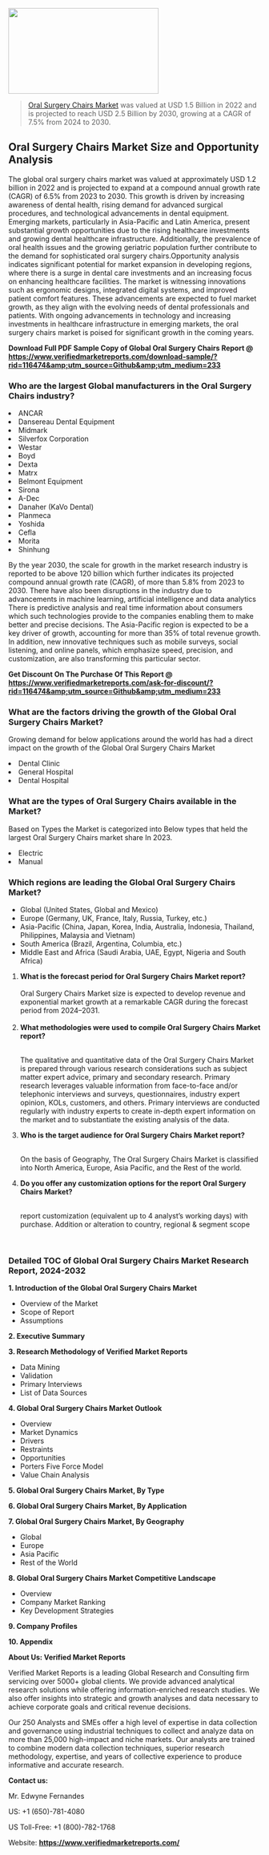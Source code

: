 <img src="https://ffe5etoiles.com/wp-content/uploads/2024/12/MST1-300x171.png" alt="" width="300" height="171" class="alignnone size-medium wp-image-20088" /><blockquote><p><p><a href="https://www.verifiedmarketreports.com/download-sample/?rid=116474&utm_source=Github&utm_medium=233" target="_blank">Oral Surgery Chairs Market</a> was valued at USD 1.5 Billion in 2022 and is projected to reach USD 2.5 Billion by 2030, growing at a CAGR of 7.5% from 2024 to 2030.</p></blockquote><p><h2>Oral Surgery Chairs Market Size and Opportunity Analysis</h2>The global oral surgery chairs market was valued at approximately USD 1.2 billion in 2022 and is projected to expand at a compound annual growth rate (CAGR) of 6.5% from 2023 to 2030. This growth is driven by increasing awareness of dental health, rising demand for advanced surgical procedures, and technological advancements in dental equipment. Emerging markets, particularly in Asia-Pacific and Latin America, present substantial growth opportunities due to the rising healthcare investments and growing dental healthcare infrastructure. Additionally, the prevalence of oral health issues and the growing geriatric population further contribute to the demand for sophisticated oral surgery chairs.Opportunity analysis indicates significant potential for market expansion in developing regions, where there is a surge in dental care investments and an increasing focus on enhancing healthcare facilities. The market is witnessing innovations such as ergonomic designs, integrated digital systems, and improved patient comfort features. These advancements are expected to fuel market growth, as they align with the evolving needs of dental professionals and patients. With ongoing advancements in technology and increasing investments in healthcare infrastructure in emerging markets, the oral surgery chairs market is poised for significant growth in the coming years.</p><p class=""><strong>Download Full PDF Sample Copy of Global Oral Surgery Chairs Report @ <a href="https://www.verifiedmarketreports.com/download-sample/?rid=116474&amp;utm_source=Github&amp;utm_medium=233" target="_blank">https://www.verifiedmarketreports.com/download-sample/?rid=116474&amp;utm_source=Github&amp;utm_medium=233</a></strong></p><h3 id="" class="">Who are the largest Global manufacturers in the Oral Surgery Chairs industry?</h3><p><li>ANCAR</li><li> Dansereau Dental Equipment</li><li> Midmark</li><li> Silverfox Corporation</li><li> Westar</li><li> Boyd</li><li> Dexta</li><li> Matrx</li><li> Belmont Equipment</li><li> Sirona</li><li> A-Dec</li><li> Danaher (KaVo Dental)</li><li> Planmeca</li><li> Yoshida</li><li> Cefla</li><li> Morita</li><li> Shinhung</li></p><div class=""><div class="" dir="" data-message-author-role="" data-message-id="" data-message-model-slug=""><div class=""><div class=""><div class=""><div class="" dir="" data-message-author-role="" data-message-id="" data-message-model-slug=""><div class=""><div class=""><p>By the year 2030, the scale for growth in the market research industry is reported to be above 120 billion which further indicates its projected compound annual growth rate (CAGR), of more than 5.8% from 2023 to 2030. There have also been disruptions in the industry due to advancements in machine learning, artificial intelligence and data analytics There is predictive analysis and real time information about consumers which such technologies provide to the companies enabling them to make better and precise decisions. The Asia-Pacific region is expected to be a key driver of growth, accounting for more than 35% of total revenue growth. In addition, new innovative techniques such as mobile surveys, social listening, and online panels, which emphasize speed, precision, and customization, are also transforming this particular sector.</p><p><strong>Get Discount On The Purchase Of This Report @&nbsp; <a href="https://www.verifiedmarketreports.com/ask-for-discount/?rid=116474&amp;utm_source=Github&amp;utm_medium=233" target="_blank">https://www.verifiedmarketreports.com/ask-for-discount/?rid=116474&amp;utm_source=Github&amp;utm_medium=233</a></strong></p></div></div></div></div></div></div></div></div><h3 id="" class="">What are the factors driving the growth of the Global Oral Surgery Chairs Market?</h3><p id="" class="">Growing demand for below applications around the world has had a direct impact on the growth of the Global Oral Surgery Chairs Market</p><p id="" class=""><li>Dental Clinic</li><li> General Hospital</li><li> Dental Hospital</li></p><h3 id="" class="">What are the types of Oral Surgery Chairs available in the Market?</h3><p id="" class="">Based on Types the Market is categorized into Below types that held the largest Oral Surgery Chairs market share In 2023.</p><p id="" class=""><li>Electric</li><li> Manual</li></p><h3 id="" class="">Which regions are leading the Global Oral Surgery Chairs Market?</h3><ul><li>Global (United States, Global and Mexico)</li><li>Europe (Germany, UK, France, Italy, Russia, Turkey, etc.)</li><li>Asia-Pacific (China, Japan, Korea, India, Australia, Indonesia, Thailand, Philippines, Malaysia and Vietnam)</li><li>South America (Brazil, Argentina, Columbia, etc.)</li><li>Middle East and Africa (Saudi Arabia, UAE, Egypt, Nigeria and South Africa)</li></ul><p><ol><li><strong>What is the forecast period for Oral Surgery Chairs Market report?<br /></strong><br /><span data-sheets-root="1" data-sheets-value="{&quot;1&quot;:2,&quot;2&quot;:&quot;XXXX size is expected to develop revenue and exponential market growth at a remarkable CAGR during the forecast period from 2024&ndash;2030.&quot;}" data-sheets-userformat="{&quot;2&quot;:12674,&quot;4&quot;:{&quot;1&quot;:2,&quot;2&quot;:16776960},&quot;10&quot;:2,&quot;11&quot;:0,&quot;15&quot;:&quot;Arial&quot;,&quot;16&quot;:12}">Oral Surgery Chairs Market size is expected to develop revenue and exponential market growth at a remarkable CAGR during the forecast period from 2024&ndash;2031.</span><br /><br /></li><li><strong>What methodologies were used to compile Oral Surgery Chairs Market report?<br /><br /></strong><p>The qualitative and quantitative data of the&nbsp;Oral Surgery Chairs Market is prepared through various research considerations such as subject matter expert advice, primary and secondary research. Primary research leverages valuable information from face-to-face and/or telephonic interviews and surveys, questionnaires, industry expert opinion, KOLs, customers, and others. Primary interviews are conducted regularly with industry experts to create in-depth expert information on the market and to substantiate the existing analysis of the data.&nbsp;</p></li><li><strong>Who is the target audience for Oral Surgery Chairs Market report?<br /><br /></strong><p>On the basis of Geography, The&nbsp;Oral Surgery Chairs Market is classified into North America, Europe, Asia Pacific, and the Rest of the world.</p></li><li><strong>Do you offer any customization options for the report Oral Surgery Chairs Market?<br /><br /></strong><p>report customization (equivalent up to 4 analyst&rsquo;s working days) with purchase. Addition or alteration to country, regional &amp; segment scope</p><p>&nbsp;</p></li></ol></p><h3 id="" class="">Detailed TOC of Global Oral Surgery Chairs Market Research Report, 2024-2032</h3><p id="" class=""><strong>1. Introduction of the Global Oral Surgery Chairs Market</strong></p><ul><li>Overview of the Market</li><li>Scope of Report</li><li>Assumptions</li></ul><p id="" class=""><strong>2. Executive Summary</strong></p><p id="" class=""><strong>3. Research Methodology of&nbsp;Verified Market Reports</strong></p><ul><li>Data Mining</li><li>Validation</li><li>Primary Interviews</li><li>List of Data Sources</li></ul><p id="" class=""><strong>4. Global Oral Surgery Chairs Market Outlook</strong></p><ul><li>Overview</li><li>Market Dynamics</li><li>Drivers</li><li>Restraints</li><li>Opportunities</li><li>Porters Five Force Model</li><li>Value Chain Analysis</li></ul><p id="" class=""><strong>5. Global Oral Surgery Chairs Market, By&nbsp;Type</strong></p><p id="" class=""><strong>6. Global Oral Surgery Chairs Market, By Application</strong></p><p id="" class=""><strong>7. Global Oral Surgery Chairs Market, By Geography</strong></p><ul><li>Global</li><li>Europe</li><li>Asia Pacific</li><li>Rest of the World</li></ul><p id="" class=""><strong>8. Global Oral Surgery Chairs Market Competitive Landscape</strong></p><ul><li>Overview</li><li>Company Market Ranking</li><li>Key Development Strategies</li></ul><p id="" class=""><strong>9. Company Profiles</strong></p><p id="" class=""><strong>10. Appendix</strong></p><p id="" class=""><strong>About Us: Verified Market Reports</strong></p><p id="" class="">Verified Market Reports is a leading Global Research and Consulting firm servicing over 5000+ global clients. We provide advanced analytical research solutions while offering information-enriched research studies. We also offer insights into strategic and growth analyses and data necessary to achieve corporate goals and critical revenue decisions.</p><p id="" class="">Our 250 Analysts and SMEs offer a high level of expertise in data collection and governance using industrial techniques to collect and analyze data on more than 25,000 high-impact and niche markets. Our analysts are trained to combine modern data collection techniques, superior research methodology, expertise, and years of collective experience to produce informative and accurate research.</p><p id="" class=""><strong>Contact us:</strong></p><p id="" class="">Mr. Edwyne Fernandes</p><p id="" class="">US: +1 (650)-781-4080</p><p id="" class="">US Toll-Free: +1 (800)-782-1768</p><p id="" class="">Website: <a target="" data-test-app-aware-link=""><strong>https://www.verifiedmarketreports.com/</strong></a></p>
